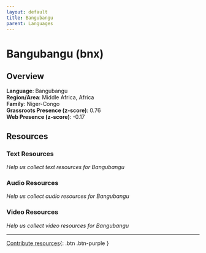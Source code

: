 ```yaml
---
layout: default
title: Bangubangu
parent: Languages
---
```


# Bangubangu (bnx)

## Overview

**Language**: Bangubangu  
**Region/Area**: Middle Africa, Africa  
**Family**: Niger-Congo  
**Grassroots Presence (z-score)**: 0.76  
**Web Presence (z-score)**: -0.17  

## Resources

### Text Resources
*Help us collect text resources for Bangubangu*

### Audio Resources
*Help us collect audio resources for Bangubangu*

### Video Resources
*Help us collect video resources for Bangubangu*

---

[Contribute resources](https://forms.office.com/e/1SfLJx3u1r){: .btn .btn-purple }
